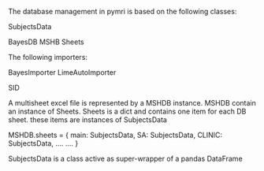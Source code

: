 The database management in pymri is based on the following classes:

SubjectsData

BayesDB
MSHB
Sheets

The following importers:

BayesImporter
LimeAutoImporter

SID



A multisheet excel file is represented by a MSHDB instance. 
MSHDB contain an instance of Sheets. 
Sheets is a dict and contains one item for each DB sheet.
these items are instances of SubjectsData

MSHDB.sheets =  {   main: SubjectsData,
                    SA: SubjectsData,
                    CLINIC: SubjectsData,
                    ....
                    ....
                }

SubjectsData is a class active as super-wrapper of a pandas DataFrame